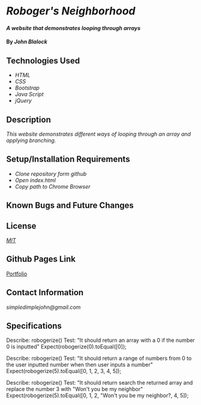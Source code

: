 # _Roboger's Neighborhood_

#### _A website that demonstrates looping through arrays_

#### By _**John Blalock**_

## Technologies Used

* _HTML_
* _CSS_
* _Bootstrap_
* _Java Script_
* _jQuery_

## Description

_This website demonstrates different ways of looping through an array and applying branching._

## Setup/Installation Requirements

* _Clone repository form github_
* _Open index.html_
* _Copy path to Chrome Browser_


## Known Bugs and Future Changes



## License

_[MIT](https://opensource.org/licenses/MIT)_

## Github Pages Link

[Portfolio](https://simpledimplejohn.github.io/robogersNeighborhood)

## Contact Information

_simpledimplejohn@gmail.com_

## Specifications ##

Describe: robogerize()
Test: "It should return an array with a 0 if the number 0 is inputted"
Expect(robogerize(0).toEqual([0]);

Describe: robogerize()
Test: "It should return a range of numbers from 0 to the user inputted number when then user inputs a number"
Expect(robogerize(5).toEqual([0, 1, 2, 3, 4, 5]);

Describe: robogerize()
Test: "It should return search the returned array and replace the number 3 with "Won't you be my neighbor"
Expect(robogerize(5).toEqual([0, 1, 2, "Won't you be my neighbor?, 4, 5]);